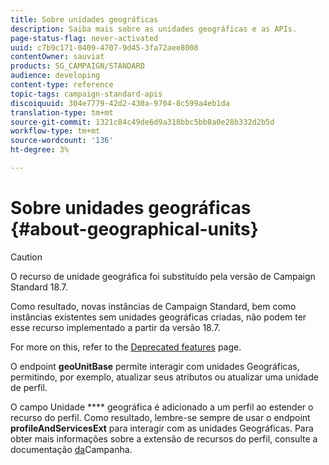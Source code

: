 ```yaml
---
title: Sobre unidades geográficas
description: Saiba mais sobre as unidades geográficas e as APIs.
page-status-flag: never-activated
uuid: c7b9c171-0409-4707-9d45-3fa72aee8008
contentOwner: sauviat
products: SG_CAMPAIGN/STANDARD
audience: developing
content-type: reference
topic-tags: campaign-standard-apis
discoiquuid: 304e7779-42d2-430a-9704-8c599a4eb1da
translation-type: tm+mt
source-git-commit: 1321c84c49de6d9a318bbc5bb8a0e28b332d2b5d
workflow-type: tm+mt
source-wordcount: '136'
ht-degree: 3%

---
```



# Sobre unidades geográficas {#about-geographical-units}

>[!CAUTION]
>
>O recurso de unidade geográfica foi substituído pela versão de Campaign Standard 18.7.
>
>Como resultado, novas instâncias de Campaign Standard, bem como instâncias existentes sem unidades geográficas criadas, não podem ter esse recurso implementado a partir da versão 18.7.
>
>For more on this, refer to the <a href="https://helpx.adobe.com/br/campaign/kb/acs-deprecated-and-removed-features.html">Deprecated features</a> page.

O endpoint **geoUnitBase** permite interagir com unidades Geográficas, permitindo, por exemplo, atualizar seus atributos ou atualizar uma unidade de perfil.

O campo Unidade **** geográfica é adicionado a um perfil ao estender o recurso do perfil. Como resultado, lembre-se sempre de usar o endpoint **profileAndServicesExt** para interagir com as unidades Geográficas. Para obter mais informações sobre a extensão de recursos do perfil, consulte a documentação [da](https://helpx.adobe.com/campaign/standard/administration/using/organizational-units.html#partitioning-profiles)Campanha.
